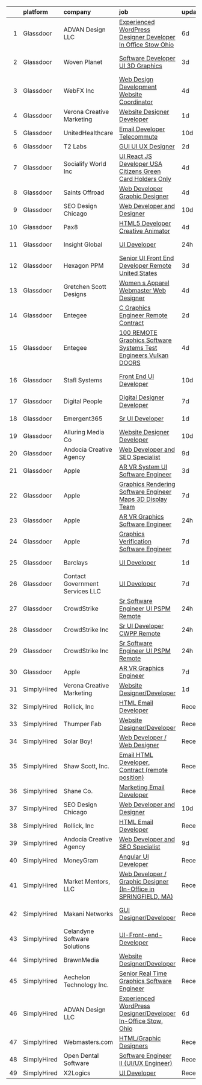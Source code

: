 

|    | platform    | company                          | job                                                                                                                                                                                                                                                                                                                                                                                                                                                                                                                                                                                                                                                                                                                                                                                                                                                                                                                                                                                                                                                                                                                                                                                                                                                                                                                                                                                                               | update_time   | location                |
|---:|:------------|:---------------------------------|:------------------------------------------------------------------------------------------------------------------------------------------------------------------------------------------------------------------------------------------------------------------------------------------------------------------------------------------------------------------------------------------------------------------------------------------------------------------------------------------------------------------------------------------------------------------------------------------------------------------------------------------------------------------------------------------------------------------------------------------------------------------------------------------------------------------------------------------------------------------------------------------------------------------------------------------------------------------------------------------------------------------------------------------------------------------------------------------------------------------------------------------------------------------------------------------------------------------------------------------------------------------------------------------------------------------------------------------------------------------------------------------------------------------|:--------------|:------------------------|
|  1 | Glassdoor   | ADVAN Design LLC                 | [Experienced WordPress Designer Developer In Office Stow  Ohio](https://www.glassdoor.com/partner/jobListing.htm?pos=101&ao=1110586&s=58&guid=0000018151878b63b6a40801c1a41625&src=GD_JOB_AD&t=SR&vt=w&ea=1&cs=1_37e0c96b&cb=1654930246846&jobListingId=1007917643696&cpc=9BF093DE37959594&jrtk=3-0-1g58of2sar0mo801-1g58of2soj47k800-5ff23c5acf5c8d17--6NYlbfkN0D55hMz5WA8YX_dLayiPM-06ubVX86EvwRRl9IlyL2IOxUk6jvVi89EQpwJ_IRxxURGsp9L37NUwP3BB_cr5DGNmbSMs30THpfvwIpJVeBv_FyqtVXeZwvKyxs3MdHXAHPWOEjf3eO_aNgc7nNZ0Tckfv22IIh7me0jK0kDgsfbccu7SAmZy5O5qsyds6vwCr42zNwtCjqiZKagAET4EppZlC3rZrWUp4aV6txV9rvbE32rOnl7IDRyR_BCqjvvh-0oW5VQ2grBuDwEJugC2TGKThubp-4QMX-ow6wAmv8LK5nysLpoNmdbc3td_gVMb2BUAyMJcoxMkSt-NukGtj2yF9fboXr0Ybz-G1ClnmIjcpPM56OAED0pUB4afmWbj2__kIFqhh77SIa4Xx6OStQSFWAPvpGYClrWW6yCPbYDBgBoNisytNkFfQY9MlmBra9OsrF8B2CNLJ7VjnFdN5W5tx-n8OeIKKZS5yVXkz3k3d2OIzhrLfqehYE15nHg-Blo9fu_NN7bAt5DV710MrYmoyCNJu8sEQpb0l0wZKeacSPANSirxho1)                                                                                                                                                                                                                                                                                                                                                                                                                                                          | 6d            | Stow, OH                |
|  2 | Glassdoor   | Woven Planet                     | [Software Developer  UI 3D Graphics ](https://www.glassdoor.com/partner/jobListing.htm?pos=104&ao=1110586&s=58&guid=0000018151878b63b6a40801c1a41625&src=GD_JOB_AD&t=SR&vt=w&ea=1&cs=1_45f92da2&cb=1654930246846&jobListingId=1007924957263&cpc=BC94DADD91C18169&jrtk=3-0-1g58of2sar0mo801-1g58of2soj47k800-28b9a5d88495881a--6NYlbfkN0DSgjPPcnEdvoK3uuxfISLALE6pB1FR7YSHOr_tSg5_QCn410VK5Ds4sai37YL-FnFQsRRoouHb3ov-82YCWqClZ54BIa3EZumk2cXgxyV1LbFm_9j9_PQ7pMJF3yRQRye0MKRZoAT4n4QesstjMqLrEOVJpPfsYZz509yyu94iP0AU9Py5fHyP4V6Q2SlblozT01lzzGPLBNHRapLoMVVM-4qTV_fmpx1SofyHcdhsC65MgF1j8F-Msh0jngRPyLH9dvzNr-kCt9USPWBxG7MkAofb1VijSCTu2VWRb1SNjNqnVPmMN0E2v3fF900LQQk9_Z6JYVy4mLXB9kkCYFFKfXh7SDwuXKYmkpaW84yq8FkCqe_V8srNIUVMtl8pCebjLB_MU3PQs4RTqpdkCc0Kqu2aiq02NN4PFpU-3FmaeoafRDSTZ7cNVYL0T47wMsaTZaTyi_MxHkMfgmi6UOxsOH8MJONufPWpIAYB4sZxkv3pyn9Xujaryt9SGMAFaasVWmyvK4NkJKDXOXWZ4F59GW27UKkdANovi8qRLRXsftXBekfsH0gR66vsOPX4XFXW_Taker-8lA%3D%3D)                                                                                                                                                                                                                                                                                                                                                                                                                                                        | 3d            | San Francisco, CA       |
|  3 | Glassdoor   | WebFX  Inc                       | [Web Design   Development Website Coordinator](https://www.glassdoor.com/partner/jobListing.htm?pos=103&ao=1110586&s=58&guid=0000018151878b63b6a40801c1a41625&src=GD_JOB_AD&t=SR&vt=w&cs=1_5eb315dd&cb=1654930246845&jobListingId=1007920957231&cpc=24BF2F2386F532EA&jrtk=3-0-1g58of2sar0mo801-1g58of2soj47k800-f463d66769996559--6NYlbfkN0AA3uNcJ0aeXBAdVd1dUlJvZjHaUXbbC2QUFGJChoFW7xEU327m6es5SMDBLQ2TxuGDjWXhihKMzw2y6I6OYJUyY_7T4qpwyu_xqj7AmKm5Ig7tJYUUxVeWi8D08CpuVLYffC9MlUCMZe6iHQrfpYu5yTN-TfC6PQWo9DbQknP0IuiXsy73zAY6wy4ojSM35m3YYzr3igjAdY3oOTMNthfzFR3jJVa4Y6OySn7R32XehQn4cdyF6m0CEjWfYYVe06voJkJlB8F7XrqNbjjjhqlxqKo_GptEl56onN60K8uNXk308j8MNF2wlEsCnIUQhvhl-6bjP6FNbzDW4F2OMEa4q80M1CRQ9PpOP8Irs6C2xrvxOyFWLAbrhJlJlY8ZN7mG3hz3WzGze6WKC5hnHOqLa3g-Bgq3dyDgV74csnLpnefvfhlM1kG4uSHHO0GSD93zzz4zXf-R49a966a1MGpTsP9pNRoymtFQI8iUp1cRwQRcqpZMmeXBbVvrrdpssODH1Mskf27Gr4y9whZcM_RG0dmVUHpiSGY4zin9OTesMIGs8YwxIZ7hUK-rzmX2ZB0ZDye_su6cMCHdGTzG6tTt_zSDO0NK-9tooGWTs3G22Q%3D%3D)                                                                                                                                                                                                                                                                                                                                                                                                                    | 4d            | Harrisburg, PA          |
|  4 | Glassdoor   | Verona Creative Marketing        | [Website Designer Developer](https://www.glassdoor.com/partner/jobListing.htm?pos=121&ao=1136043&s=58&guid=0000018151878b63b6a40801c1a41625&src=GD_JOB_AD&t=SR&vt=w&ea=1&cs=1_27625358&cb=1654930246849&jobListingId=1007929630622&jrtk=3-0-1g58of2sar0mo801-1g58of2soj47k800-7627670389c97643-)                                                                                                                                                                                                                                                                                                                                                                                                                                                                                                                                                                                                                                                                                                                                                                                                                                                                                                                                                                                                                                                                                                                  | 1d            | Remote                  |
|  5 | Glassdoor   | UnitedHealthcare                 | [Email Developer   Telecommute](https://www.glassdoor.com/partner/jobListing.htm?pos=127&ao=1136043&s=58&guid=0000018151878b63b6a40801c1a41625&src=GD_JOB_AD&t=SR&vt=w&cs=1_cfd3c131&cb=1654930246849&jobListingId=1007907928304&jrtk=3-0-1g58of2sar0mo801-1g58of2soj47k800-39890ce2ee7fb4eb-)                                                                                                                                                                                                                                                                                                                                                                                                                                                                                                                                                                                                                                                                                                                                                                                                                                                                                                                                                                                                                                                                                                                    | 10d           | Minneapolis, MN         |
|  6 | Glassdoor   | T2 Labs                          | [GUI UI UX Designer](https://www.glassdoor.com/partner/jobListing.htm?pos=108&ao=1110586&s=58&guid=0000018151878b63b6a40801c1a41625&src=GD_JOB_AD&t=SR&vt=w&ea=1&cs=1_ee919b19&cb=1654930246847&jobListingId=1007927015310&cpc=44CD5376B8534B8F&jrtk=3-0-1g58of2sar0mo801-1g58of2soj47k800-88fdad46afa941a8--6NYlbfkN0D2W1O6DpjgqM5t-Ytd4rWfN7zm7KgZNT6v4xi380-TNoafG_tUEkKvJdXorb6VoYSE6sjVX1kUCkmsNuH6WCf5kO5Gs5uD9UVjt-nV7YkXjbodDSuQRyGQsosBRGhih3WcdfQltN15nJROO-E6KuzdoSIxQvmOdLaL6hSdVz9Aa1WRUbnTPubpH0DqG3RXpyw10Ir1ZuKYMCyiJ8uPZ35dlhveo6BX-eAGgZGsMRPonXeGzpexkXDMbjNMHqK4snjkUZ4Jb_k1ku_ZI_oYI0rzCL4xgED6ZGomE0JzHgT0D2CVcCGYJiToGA5FBcessTFZCrbbc0kY0B7XVXJI1pnfHpmTpyWggdMbt8doichm24p9dk0iSBXd-xVG2pYwIU6OfQuRcEkC7tg4ag7ZU0WdtX7HTGYoJGIBWQFQGoDSeIQBATX4lyyMokwykQIvXBFGGZhEQhcPgLWmwCt7Qkl8)                                                                                                                                                                                                                                                                                                                                                                                                                                                                                                                                                                                                     | 2d            | Remote                  |
|  7 | Glassdoor   | Socialify World  Inc             | [UI   React JS Developer   USA Citizens   Green Card   Holders Only](https://www.glassdoor.com/partner/jobListing.htm?pos=125&ao=1136043&s=58&guid=0000018151878b63b6a40801c1a41625&src=GD_JOB_AD&t=SR&vt=w&ea=1&cs=1_ee4e6f3c&cb=1654930246849&jobListingId=1007920935768&jrtk=3-0-1g58of2sar0mo801-1g58of2soj47k800-f327c18dec93dfd9-)                                                                                                                                                                                                                                                                                                                                                                                                                                                                                                                                                                                                                                                                                                                                                                                                                                                                                                                                                                                                                                                                          | 4d            | San Francisco, CA       |
|  8 | Glassdoor   | Saints Offroad                   | [Web Developer Graphic Designer](https://www.glassdoor.com/partner/jobListing.htm?pos=102&ao=1110586&s=58&guid=0000018151878b63b6a40801c1a41625&src=GD_JOB_AD&t=SR&vt=w&ea=1&cs=1_3af5793a&cb=1654930246846&jobListingId=1007921596240&cpc=EE119509A2DB00C7&jrtk=3-0-1g58of2sar0mo801-1g58of2soj47k800-a9362e90bfd08618--6NYlbfkN0D4nuovUOU2dPryPr7-xanE7ZFWASvaSyNm3BqXIbrO0rpDsXgNTBKZrqn3k_yg8wD1nIKStaLf25xej0NSnVYxUFBNuDOJm41IUixLvY4z1wMRGBz5tMhfduU8J63ITegGk4S_TCv2MEhLLnPQZ_uNv1So24vR5aH5fpKXRleMXLPjw-G3Jt6j8uO_ba0BlynLKjtCC1i-yLgBY_BSGK-05RCZDaa1YVuL5YveqkdFGDiFuR7U0YPYMAo0mAOw7xALHqYJXieFSEv67vZiMZtvH_30TvJmjp9EWnHgOvjGEfJHwijBKlMbgW9_xJg9J22fikfAsFnbjheNYU_qfjqyvqZ5BRCom5265qO63jZNyPJPGdJ1MdxBR4Ice-DT3aZygg0sfuh2FFP5SNxpHgP-0PJBjpAsZJpIUThEEAZ9B0pHRXediEznxdK9441Ylwl_7iOVUCTHaLCHtveWfWcYcsuWlGGfb1eYhdrKst2ItjdQIUF5hHcxf3Z5wUM3tBGiHxXr9z6xA7A_bnUEN1sm)                                                                                                                                                                                                                                                                                                                                                                                                                                                                                                                         | 4d            | Glendora, CA            |
|  9 | Glassdoor   | SEO Design Chicago               | [Web Developer and Designer](https://www.glassdoor.com/partner/jobListing.htm?pos=119&ao=1136043&s=58&guid=0000018151878b63b6a40801c1a41625&src=GD_JOB_AD&t=SR&vt=w&ea=1&cs=1_c70fd19c&cb=1654930246848&jobListingId=1007905745551&jrtk=3-0-1g58of2sar0mo801-1g58of2soj47k800-edb5c12235ecbca6-)                                                                                                                                                                                                                                                                                                                                                                                                                                                                                                                                                                                                                                                                                                                                                                                                                                                                                                                                                                                                                                                                                                                  | 10d           | Remote                  |
| 10 | Glassdoor   | Pax8                             | [HTML5 Developer   Creative Animator](https://www.glassdoor.com/partner/jobListing.htm?pos=129&ao=1136043&s=58&guid=0000018151878b63b6a40801c1a41625&src=GD_JOB_AD&t=SR&vt=w&ea=1&cs=1_1442ff84&cb=1654930246849&jobListingId=1007921790278&jrtk=3-0-1g58of2sar0mo801-1g58of2soj47k800-94e32ab3bd5f2716-)                                                                                                                                                                                                                                                                                                                                                                                                                                                                                                                                                                                                                                                                                                                                                                                                                                                                                                                                                                                                                                                                                                         | 4d            | Denver, CO              |
| 11 | Glassdoor   | Insight Global                   | [UI Developer](https://www.glassdoor.com/partner/jobListing.htm?pos=107&ao=1110586&s=58&guid=0000018151878b63b6a40801c1a41625&src=GD_JOB_AD&t=SR&vt=w&cs=1_45562dbb&cb=1654930246846&jobListingId=1007931863016&cpc=C63BD00756FD6F58&jrtk=3-0-1g58of2sar0mo801-1g58of2soj47k800-e56e2daf44850083--6NYlbfkN0BKkHZu3wF05EeDimN_p6sYpKCMArvwa95YdH7UpkaBCqc7l59ErwqckvFkfLr2hCFuJH8rk6y-tX5jN8PugPzG6C0K5gXCqWcj_aF41Ug8LIxXPjWhi5ItgAxcpRcqnxqfEgGJV0hRDvfzUSQOqkQSRAOL18wr5iTG9Fu40IhJCYR3SdwST1AnB0xqzW2gmbvrEsEYuQkuJXmJh_Q7-MMUpnI4tLgt_gOXZE6ea94uTh8t3ffvrPyexQ2wtGpNf5w0XeKQb904uBWjEmS644ntBI9YsHaXDwuKEcvnYBHPXiHLX0PkWeWdgAmN1AoBIyP3AXKGybvXGN380LKPpBdqcl2SIrqQ932uYa4iPf1aP9E7iu03TtRnfFuw8kV2O-uWtLCMdPsdZf6AVZRIVm5OagZmbvV6Bq-MUGSy8iBpq7geiOAIDJt7tj0TYLvEnkQNC82tsZm-y-ePG_pT5MmGh1w2gWns-eA1EGmCjtAyv2r8Guh2X-YU)                                                                                                                                                                                                                                                                                                                                                                                                                                                                                                                                                                                | 24h           | Cincinnati, OH          |
| 12 | Glassdoor   | Hexagon PPM                      | [Senior UI Front End Developer  Remote  United States ](https://www.glassdoor.com/partner/jobListing.htm?pos=126&ao=1136043&s=58&guid=0000018151878b63b6a40801c1a41625&src=GD_JOB_AD&t=SR&vt=w&cs=1_4415ccf7&cb=1654930246849&jobListingId=1007924814619&jrtk=3-0-1g58of2sar0mo801-1g58of2soj47k800-833d6bb0038e7476-)                                                                                                                                                                                                                                                                                                                                                                                                                                                                                                                                                                                                                                                                                                                                                                                                                                                                                                                                                                                                                                                                                            | 3d            | Houston, TX             |
| 13 | Glassdoor   | Gretchen Scott Designs           | [Women s Apparel Webmaster Web Designer](https://www.glassdoor.com/partner/jobListing.htm?pos=105&ao=1110586&s=58&guid=0000018151878b63b6a40801c1a41625&src=GD_JOB_AD&t=SR&vt=w&ea=1&cs=1_75db4d3d&cb=1654930246846&jobListingId=1007920741606&cpc=1D891ED3EFC3904E&jrtk=3-0-1g58of2sar0mo801-1g58of2soj47k800-17bb10e8f7b67c3f--6NYlbfkN0CaRNlJm9mMIreROWcA-YTgvxbgXUjbvXmw4cOtNj5GKuWGdK0NgPiTYnzHfQDvgUIoX8QDPD8ni_1EIwYq1SgQcDnHMlkdCstaCYW4qEex6qWFBDC44KzzJcu8TkNPU6Oamk0CE2Btx3hyF6GC_2pKSLq8WI2xsjfwvaWb6ok5tzvfDR6wL3C0wVpgkiC9A8_7fWSARZGdUIlUQ8eO7u-Dtpt_laKfgFu4E92kCs65teSgE6DNBSKdGKXe03jqv8nPTJesYcUbcPOvrhESAXkGumVBb9B3RXA9LzNsvPq3mEhAgdSEIR-4lXa876YzpXqFpinHhGsZenxjNwd6NbZJPXsCvELruQJHC1CHiPV1oNFVSspzoHcXnlxgrGj2A8W2A59wagIbCWLK3TDjD6-kgmQwEFJtH9Mw7jcxERClyK-7Y8CxH92ESySEmS15SNq-7f0HCDm8Foh8U1zIFkKo9wRyZBzrHtEsfH1GlThwl6l_CtqzapT9uDLl2Y4ERN2qYM0Rlj6kHoyxpC9uPyyk)                                                                                                                                                                                                                                                                                                                                                                                                                                                                                                                 | 4d            | United States           |
| 14 | Glassdoor   | Entegee                          | [C   Graphics Engineer  Remote  Contract](https://www.glassdoor.com/partner/jobListing.htm?pos=118&ao=1110586&s=58&guid=0000018151878b63b6a40801c1a41625&src=GD_JOB_AD&t=SR&vt=w&ea=1&cs=1_887395c5&cb=1654930246849&jobListingId=1007926055384&cpc=9908D8D4413DBB8A&jrtk=3-0-1g58of2sar0mo801-1g58of2soj47k800-dc029398f2800770--6NYlbfkN0D6OzZjpD_hbicRkMZwNNvvxSeL23iIfvaC4EytleQ8zDIpz0YQ5KbISa7_Zvw6kCxAlPfEXU4bFcrWlMo5doVklIYSCDKrOhbrchyZKajdNACqyIUAdr2qaGLTGKaKgOZVmjMrNJ3AXdzSXS2uUMseTXu75UBlKbLdvTiLUfEy-TVqU07cGE9GbQfn9ur1uBBc4RTorzLJ-xW41KPOr533FKrPX8fDzDyrqflFUFHSkQqWVhKiuBj_GnsF8R1r1YeQlUqXYqtEtOU8HlWY3jG7v9PLDWZFceGulmYJz-tAp6rUUy0DapNwrYmqvThr7alBoW0yILw4fDsp37P4HI-fpvtu8Cv1yrjvror3Jwjw9sX66BdYrZ_QLWndj0ygVXnobK01tVvPiMUKrJS23YV5Nts0TllM1W9SSp4HyCkxXSBuGqsPoXsUdm8DFkmayW36V4WwBP3j1U0yRt9TOzRYhJmw2Mg2-y_IyIVogYJI6yCjBxGZ8XbPEk0IpM6oytIl5FGk_y3QHroovytYvF4a)                                                                                                                                                                                                                                                                                                                                                                                                                                                                                                                | 2d            | Remote                  |
| 15 | Glassdoor   | Entegee                          | [100  REMOTE Graphics Software   Systems Test Engineers  Vulkan   DOORS ](https://www.glassdoor.com/partner/jobListing.htm?pos=117&ao=1110586&s=58&guid=0000018151878b63b6a40801c1a41625&src=GD_JOB_AD&t=SR&vt=w&ea=1&cs=1_11a788e5&cb=1654930246848&jobListingId=1007921895642&cpc=F41FEAB56D215062&jrtk=3-0-1g58of2sar0mo801-1g58of2soj47k800-5e71c14274c77576--6NYlbfkN0D6OzZjpD_hbicRkMZwNNvvxSeL23iIfvaC4EytleQ8zDIpz0YQ5KbISa7_Zvw6kCzKnH0ZkkO6s6RROhpf0qKW9ket6YUt0CAAg7aAqPy9y9erFQo0NKQu6DrTWjMlADKPwE4HT4baVhvQcf3cbSlN3RpQnXxaTDs5GMgpEgVML_7PGSphNLlRxJeHXVgIp5OyLyJ9nnFWozozCSS89olEBxiGHfHUiP3s5H8taHFXd2xg-GvtiW1ZBVJZhbYZDIMyfIF4ZqWxuW1JdBHuiiX-fOo0RwoiQZ8qC7aqOl7NZdj4wGKem1EYBmUfkMR-not5ww8-yBAWneR5U6-qdUOt51rnpBKOBtdBhnmsD-TE6fV3-HvCO91AOyv0EQWPxJ6vyvPUpkSp5o8lIkA205c766tnmpu73RS8gWfZrAlVSnxnj0zLie-Jt-wh6AtzEIk-fhIXl2Jq5RZ04txt26OVcY0_EIr9oVDW0vCainKJZwfDEbkepobg1sXtc4iIRoK7E2vdSC5AyWwIV7yTmGS0Bkgzgmh10KFVW2sRShw_4DD3uQ7HiRGJafswJpzqM_A%3D)                                                                                                                                                                                                                                                                                                                                                                                                                                  | 4d            | Remote                  |
| 16 | Glassdoor   | Stafl Systems                    | [Front End UI Developer](https://www.glassdoor.com/partner/jobListing.htm?pos=130&ao=1136043&s=58&guid=0000018151878b63b6a40801c1a41625&src=GD_JOB_AD&t=SR&vt=w&cs=1_c6e28ad8&cb=1654930246849&jobListingId=1007907084308&jrtk=3-0-1g58of2sar0mo801-1g58of2soj47k800-529cf6be825e91b7-)                                                                                                                                                                                                                                                                                                                                                                                                                                                                                                                                                                                                                                                                                                                                                                                                                                                                                                                                                                                                                                                                                                                           | 10d           | South San Francisco, CA |
| 17 | Glassdoor   | Digital People                   | [Digital Designer Developer](https://www.glassdoor.com/partner/jobListing.htm?pos=109&ao=1110586&s=58&guid=0000018151878b63b6a40801c1a41625&src=GD_JOB_AD&t=SR&vt=w&cs=1_c475d43f&cb=1654930246847&jobListingId=1007916676937&cpc=292036AD7E8A5303&jrtk=3-0-1g58of2sar0mo801-1g58of2soj47k800-24fa1f679e6e06a4--6NYlbfkN0CQRQ3eiV4YWjrRS1ho7HVQ9JO8v6Fb3eU0yDOJbdOiEoxcbMbAZ5AqepW77PW23hRvreRi-24tjkk9i_S85zLRsoAIcSz1rIlyWyUp8oGhvsVgSShyh32oAnoyGZI89w_dP5fGgal5Xqzo-1Has1zaDI6KOU42iwTE_c6nH6ZKW5bDPkDWdYmooALZag5th9ZJAARm8UlamnQYrgCojzfipYkhUsvYF6UhTxnZhXqrgdyGkYZWFjyigrt9G9NcdaqTZb6sMP_ElXcLBxoTcxQ_xK9vzqjcIa3NyWaIp0NquxIapE259895A5VEKvcsBf5x-mOWtM4N2TZiJKfcMbNSiUFgpvrTvTjib2dexPv-WLnTc0K3BCNiuAfAQNzM8w0SZroG3htiLp-1mlLTyVLuUezcRXzMcijTyiMOFutGtrhAi2eq0fLwxLLI4pN6UwTW78yWAShliToNl7uEgPqWOBDQkMLaNXKlGhcGr9vQ3B7ODBZDF5y0jq7QKM0_f3M%3D)                                                                                                                                                                                                                                                                                                                                                                                                                                                                                                                                                    | 7d            | Niles, IL               |
| 18 | Glassdoor   | Emergent365                      | [Sr  UI Developer](https://www.glassdoor.com/partner/jobListing.htm?pos=106&ao=1110586&s=58&guid=0000018151878b63b6a40801c1a41625&src=GD_JOB_AD&t=SR&vt=w&ea=1&cs=1_67114cd0&cb=1654930246846&jobListingId=1007929558470&cpc=C63BD00756FD6F58&jrtk=3-0-1g58of2sar0mo801-1g58of2soj47k800-4d55a0ae9bce2682--6NYlbfkN0BTCpq13wLWCtelCOH84POQZlRFjfUKCtmt-L_UW9DrxawgvcKRtTORVeZand7_NWu5TEuNFFd6AYGNbAUkLdHpySY5ekYU8nvK2X0322zzv7UMG-pcKnqOMVKrOeWMkBShmT5NYC92Untpz60ecmtEHznnjL6lkGKCpkV7ubEofzTbLtTdSLiMWNMknW8uSqU8Sxsba70KW-ALaK57kN0NeZT_FtGWWPOqR7g_jg054oaAWmH6ditswlytDsjR2iPa5Xp8DlrNnlfhZuU__UPu9mRMEH9vCT6r-G7MChOhxQz3_glK6owWvpom3TM9yM-puht0XctzGbRB095s1Zo8DV3SSQlXN1I5ADxqXaNM33ytv5KcXrGSS3ZH-pRpFSzFkHkX45-lKPFm8-fHtVRiEbfzHTCMv_DtPu2RoRpbURqa-aNJIaFAUXn1yL43JgAPQp1yv7mmA37LTVu2LGMC6EEUi-xU0kzqMQ1oVnFYHpqPZn_25IkOXjWhKJwoFU4%3D)                                                                                                                                                                                                                                                                                                                                                                                                                                                                                                                                                         | 1d            | Morristown, NJ          |
| 19 | Glassdoor   | Alluring Media Co                | [Website Designer Developer](https://www.glassdoor.com/partner/jobListing.htm?pos=122&ao=1136043&s=58&guid=0000018151878b63b6a40801c1a41625&src=GD_JOB_AD&t=SR&vt=w&ea=1&cs=1_663020a5&cb=1654930246849&jobListingId=1007906581302&jrtk=3-0-1g58of2sar0mo801-1g58of2soj47k800-295cdde55712cc59-)                                                                                                                                                                                                                                                                                                                                                                                                                                                                                                                                                                                                                                                                                                                                                                                                                                                                                                                                                                                                                                                                                                                  | 10d           | Remote                  |
| 20 | Glassdoor   | Andocia Creative Agency          | [Web Developer and SEO Specialist](https://www.glassdoor.com/partner/jobListing.htm?pos=123&ao=1136043&s=58&guid=0000018151878b63b6a40801c1a41625&src=GD_JOB_AD&t=SR&vt=w&ea=1&cs=1_24e4c275&cb=1654930246849&jobListingId=1007910325652&jrtk=3-0-1g58of2sar0mo801-1g58of2soj47k800-3e71974dd9827fa4-)                                                                                                                                                                                                                                                                                                                                                                                                                                                                                                                                                                                                                                                                                                                                                                                                                                                                                                                                                                                                                                                                                                            | 9d            | Remote                  |
| 21 | Glassdoor   | Apple                            | [AR VR System UI Software Engineer](https://www.glassdoor.com/partner/jobListing.htm?pos=114&ao=1110586&s=58&guid=0000018151878b63b6a40801c1a41625&src=GD_JOB_AD&t=SR&vt=w&cs=1_202dae07&cb=1654930246848&jobListingId=1007922711916&cpc=AC285F3A3ECA6BB0&jrtk=3-0-1g58of2sar0mo801-1g58of2soj47k800-7c09a21826cfe9ce--6NYlbfkN0BvKrLyj5gPmtZO9T8euul8TCxuuKNOtzRJOomxnwSEodTz2Bc-sPZlbtkML8D-m4rZ8cGwYLtARbhkHZKq2iQ45mZIV2Vz_nJsgRIbAUxqTz2q317rv-zh1TUc8irvs1mafmm6IQkt9Q_0yhucqwjzcG5d5kI9RkZYLGayo03KS-FGJg-i3JSl4LBApZKpzgif0hvcibSIuWq5JuPHTQ026Sv-mnMZp6-N7LF4ZlPEowpvfusAQh-ODrY6EZ008xNa14qpKpmSc4Pj2ZNWNfQMuXy7Oaztrs2uDYM8iP7wQjSr-cP7kp0Jkj4P-66cFrBr3A0BsxKy5jRyx8nAedxRr0dNAfHs6dODn08jhw0puNDTjNwtziKw4ZLrqu1QqjgDk-3JD-vllOLm-R8ed5z7T0Kt6WUbdGXP1T8DJckDZl89AYMtpWdNV_qLVIPiEIoFeNYcQNsVshOGJ4pM_8QGjPdFCdyMiq0WoBH4EMQjq3C4yu2r3wKtm6wS06AHK4wqXZsDuQAolDIKHlRwyK2k4nwG8EHUs0jX-B4bn1GHXaZREmC9j2mA2QQ1unP2RmaX8N8XLnD9E1AbA1aC3YyO6riiglNQ9gPjbepBGHmf88_KZeHxXMtA5QjCVwp-W-WM_u9X-A5Y9qvjORx9pVogEpqgdeJ7Ca1LPOHEhY786pldcrPG7BazycFuitgHtF_UhoXJ0aH_L9UvE9oMW9oXTgGl3ob8Gvv38dlF_cPQtJDStzzrnkkkhis-CzTaHCrE4TW21l-OwddVLp9Qo3o1EhgBElkwjShGTQhbAlV9nWWCO9Tup7lzvE2Tgr1PecuccRhCNBJPTCTFSvgUXnXwhhtnr_-MFYniOvNadV4hkzUXVcXBXoj7qsASCGi9Y8A6N6-OJ5WlqFXUEv_qm4ChwHQDFG7HxaV_aG3ggigkpCZ1fD7BZUME61biM3fhO6l4AGosKVgTyi_gfHC4evlg)                                                           | 3d            | Boulder, CO             |
| 22 | Glassdoor   | Apple                            | [Graphics Rendering Software Engineer   Maps 3D Display Team](https://www.glassdoor.com/partner/jobListing.htm?pos=112&ao=1110586&s=58&guid=0000018151878b63b6a40801c1a41625&src=GD_JOB_AD&t=SR&vt=w&cs=1_0f3dfcde&cb=1654930246847&jobListingId=1007917013520&cpc=F41FEAB56D215062&jrtk=3-0-1g58of2sar0mo801-1g58of2soj47k800-115730a672136782--6NYlbfkN0BvKrLyj5gPmtZO9T8euul8TCxuuKNOtzRJOomxnwSEodTz2Bc-sPZl29JElYHfcoRu0fPF_ZzN6LV7MEA242MqM2m5Mg9WWpXRGuQI3ozFHZhQ3O1--k2_cTrL_vgxAdhN0oVzPkcAPlQKGdbjiVF5sXBcCkXUmiuL4ONRk1OArYfYxa7pB4gaWXH3StaRa0KK4hlu4Eiu9-Gvmio-zULOnYU0OHEqS1_VHYSrmNEu02tnTis3BQaBaDsyIHSMscSN5KV_iX0xmkrrG2nKskAZ2EqFf63It5a8zoWh4suV_3XFHbs14ak_LeR4dWEwhxqJTrppuY1RLhsj-cOYuIDIK8e5Uek96rxfK4amyG-v-0SiH06r9q9yW1Jr_HK83q0RiKCvyic16Bjs2nlfSn4oE-XRjjYk9Ib6vgU1qzPQU3uL9cVT7xkg1xz0hafXfIJz1eNJdjkt0ncdOPEAhuh8-BP0ZLk9f_gobPmmO-HjQa49B1RRYQkWaZMFyIK9xa4KLUg8UAk2_MLLLW92_DfrQ1s-L0k_CzdF9ec8NQvxbe3VSdVCsrzZJCqgEq5lRcW1eA82_k5AkLF06bAlQgNTye6zsALR2zTRiySL4hFfEWZEJ2fpFoFu3zHklgRP2NAiVpxd7oKzyAdbPqNucbma8ffX4sKnxNBKbR9nGdQ1shHeHD6IrnLWT6VEE5uWNVVHyjDLCUuXcOyzuVUwS2gXd0p0WzfmcDsAapUat4Cvbl1U4CsQ1hR0cQfkOC4CHwGRBcj9NQma6PGUbQL9gX--pQEzzj6-RDGMTD_elnO3myzcKjNHDEQRwmoTY-10Dtl9wpTvbVH0EhHbOIzHHpqOIhjfNNK_ZEayYElNfCKT76_12w0hl0ewiqQeOB1Ye_IU8m7aLghDohk2bW8UpSeSp4Fg9ZBygwmioT6-GYEqrjbtceQzy4bCQ36XcHkgdh20lpRrxSDU7kYcOhBzxZWmz9jt8IMDWeDcJ2kW5sd4COoceQSrXG2g) | 7d            | Culver City, CA         |
| 23 | Glassdoor   | Apple                            | [AR VR Graphics Software Engineer](https://www.glassdoor.com/partner/jobListing.htm?pos=110&ao=1110586&s=58&guid=0000018151878b63b6a40801c1a41625&src=GD_JOB_AD&t=SR&vt=w&cs=1_66864336&cb=1654930246847&jobListingId=1007931320237&cpc=654405A9B1E0A9F5&jrtk=3-0-1g58of2sar0mo801-1g58of2soj47k800-efd51bf1af2d27a6--6NYlbfkN0BvKrLyj5gPmtZO9T8euul8TCxuuKNOtzRJOomxnwSEodTz2Bc-sPZl29JElYHfcoT8KENIY29L8KyhzJy2VB5H85VwY9oVq4OehO-5KqroNqyko7f95wr33YhNvUdoIlTGGlfvfJFPeIpGw4RlZclrrLa0H9uKojPyE3xXBkEl-aDuzObtdCnk5tY9Z9uIDpbNVNZLsi1BIjbyvmtpqU0ylUzUpfVlUA0GS89Iq_VcCmvUV7V1LyESJ489M356Vl2cHAyQLH1-uGzJjyGBlZ98PlcKBPQhO0SDsz0z_Ho43tfTeLBpVttacUISiPRHzhSe7r_iy-KeoDeNXdlaXd06xBWv9EF-Z_bf6VGOfnLsGidpKEcBPTUkH3eM_fqfgRDFcKVlBVX0v2YXha13rCMPWw_i3wwV-dxrY48tSl-zAFTplGWdYJEwdXkRdudqqYy6q9yIlkDPqwbABf64e7ZUey_v0SflENSbVajbNOCusWcdjyv-r3vFqio7-vgs8JkSgf2ZM-xiF1Om1uj9B--ZTw3t5qI0wOPVk_WxxUHh4zQfZZgoEa5-418zk3Tu-kVsPypOSAEoSpSVDvsF00mJYEZqsBD96F48FZ-N_qLZDWSEm30v8jHakSezz-nBmrQmGBhofu9soVuXZ032iuP6QLyJMZphZrZ2j4Cbo3nFzFoBBMMDfEl_rmlI5J8kQSgu3gyycPVe3cvxRlmA6PWoTkWcbdQTeTnmEE0whEEgnvJe8Wt5lf_6FaEfMDo_VmnRaYPBr-aAxoxyEc217qy5hH-HbiEpyssMlfjLWtCyttdCKhThBwmyeVhHG-xyQ2zsOMbFGGTAHNKILXM46f7jzr6m1Yejt0SOC0YjjgxVxQZ0fvVvJFt3JuI6mlA5H4PEBJWi_FF_OpqxBdF1eibkdLBHvzUlZtq4l27W2vafxRx_Nax0sJVnTpSrD3oFtEkSNZT7TMsTAKAI7mGC49Bn)                                                            | 24h           | Culver City, CA         |
| 24 | Glassdoor   | Apple                            | [Graphics Verification Software Engineer](https://www.glassdoor.com/partner/jobListing.htm?pos=113&ao=1110586&s=58&guid=0000018151878b63b6a40801c1a41625&src=GD_JOB_AD&t=SR&vt=w&cs=1_82afbbac&cb=1654930246847&jobListingId=1007917019770&cpc=47CFDC01B3F81FAC&jrtk=3-0-1g58of2sar0mo801-1g58of2soj47k800-2b52be22c4e28773--6NYlbfkN0BvKrLyj5gPmtZO9T8euul8TCxuuKNOtzRJOomxnwSEodTz2Bc-sPZlSXfvz6ygy0vbEIp8DyilE4DGGWVxKKmHaztw9s3sofxuggI9OU7uEicY5G3qDRvfrbVk5JbwNe0laLi54swzJQ9LEnvH4fLG5PN3dH4Wj7X1yyH0SlE-oWmS5pDDRPsbZvxiK8whvdCdSEwUE7xmatxKN6OdY_jRJNCPJV11ivPkZesirgUqHfrb1mk7qGffunU-UflNKg_jWAyXpaV9Bton1kAyOQaHt8CMCg4RvsNLbJ7GZo5WJDq85naeF9T3SyjmL42-Q7EVpbovIIE3Flxqp-j0SmaVjRB56Y333eh_pzMTACWEMXN7EBEVh5a39Ty11Qdjrq8C3vRN7csjdbEzDprI_LFPR_8drGM2BJTVga-dLrbh2WiXZdpO3aDOGWMJ1SPnUN-xfTBzaxydjkMOkFsWpPPlfv_90qH2_13ylaaLhuXHr1k0EYb79eETMLH9UM--9Fnhi2oDynJgEvBPtIOFH8V7LgVetIBpN1lmMfWZ-6FNPq16oTaR68WBnlqFX3V7i0eWzutCf9-imA3rwWCyXxNbwFIbrGfa_4K6xdarQifkXQCCjh8NCWijgjZWfsfYSEt5p6R0HD2ylhlDY2SHbklxCJJiMwkShWvQeup24ib2aY1xKFWueOqZPfghQKQSJkQ3eeLbXRqCEE4ovm6Xe_BltK8DuwE8vwbLNbMA7fAcG3vndAOLZQ3SLq1opwwk6NyTEPhN1kRe6iM71Xo_0bqHls7bplbwRBDxnz7H4RBgLVCBA7sD_WokouaIj7LueWBSBwQ8NS2VNwG6TKEuEx3Qfb-sxLshVOq1NpnyabO0Tcb_uq87glzxxcBzBdmHVbHNQVzCywdtuxd-nNmtEUO7QrISXL7RuPBrvR8qv9kYRc2g4XOSH6prfO6tCNT3FXQM0gvd145JxqmAcVIbuGRD5hNj6WKOX-U%3D)                                       | 7d            | Austin, TX              |
| 25 | Glassdoor   | Barclays                         | [UI Developer](https://www.glassdoor.com/partner/jobListing.htm?pos=124&ao=1136043&s=58&guid=0000018151878b63b6a40801c1a41625&src=GD_JOB_AD&t=SR&vt=w&cs=1_48e08e27&cb=1654930246849&jobListingId=1007928373311&jrtk=3-0-1g58of2sar0mo801-1g58of2soj47k800-3426e20ed2286e0f-)                                                                                                                                                                                                                                                                                                                                                                                                                                                                                                                                                                                                                                                                                                                                                                                                                                                                                                                                                                                                                                                                                                                                     | 1d            | Whippany, NJ            |
| 26 | Glassdoor   | Contact Government Services  LLC | [UI Developer](https://www.glassdoor.com/partner/jobListing.htm?pos=128&ao=1136043&s=58&guid=0000018151878b63b6a40801c1a41625&src=GD_JOB_AD&t=SR&vt=w&ea=1&cs=1_330e1315&cb=1654930246849&jobListingId=1007916276135&jrtk=3-0-1g58of2sar0mo801-1g58of2soj47k800-e48ea99ec61b10ed-)                                                                                                                                                                                                                                                                                                                                                                                                                                                                                                                                                                                                                                                                                                                                                                                                                                                                                                                                                                                                                                                                                                                                | 7d            | Washington, DC          |
| 27 | Glassdoor   | CrowdStrike                      | [Sr  Software Engineer UI   PSPM  Remote ](https://www.glassdoor.com/partner/jobListing.htm?pos=120&ao=1136043&s=58&guid=0000018151878b63b6a40801c1a41625&src=GD_JOB_AD&t=SR&vt=w&cs=1_505d9aee&cb=1654930246849&jobListingId=1007931259817&jrtk=3-0-1g58of2sar0mo801-1g58of2soj47k800-9556604809c6e134-)                                                                                                                                                                                                                                                                                                                                                                                                                                                                                                                                                                                                                                                                                                                                                                                                                                                                                                                                                                                                                                                                                                         | 24h           | Remote                  |
| 28 | Glassdoor   | CrowdStrike  Inc                 | [Sr  UI Developer   CWPP  Remote ](https://www.glassdoor.com/partner/jobListing.htm?pos=111&ao=1110586&s=58&guid=0000018151878b63b6a40801c1a41625&src=GD_JOB_AD&t=SR&vt=w&cs=1_bc68b058&cb=1654930246847&jobListingId=1007932059885&cpc=AC285F3A3ECA6BB0&jrtk=3-0-1g58of2sar0mo801-1g58of2soj47k800-a97e0e2b3f35d032--6NYlbfkN0Cu2CVlb3GO4Nf7aS8SXsFwjpUbSKkwsJRaJhRnAEdqU_yv6e0u-cLacwZ2HNe9plb6vJlPECt-o6wD6HMMA84Sjr253hmi2AygieO0MzQke_dGIp76VvRX03yjLFFveqY1il_j1M5B7zZLD15dyUhqAaUEHH5TESFV8Gc5wP2V4xSND5yBk1su0zehpg4zWLrQmKziFIHxbewZifJB50dqWUgGS1zsj9t23BRKmHt7twlyCdG_Cts7MFPMwOP5jmhCCp8rSevB5Qs68ERlIM9IdoFcdJUab6QcZFp2hKkdxBbhBk26pqgsZDh96f13vEZSwmsI8o8wNDcPlbb-60G5Qt75jWSEUDJH7N7bGZTpzUTLjwpajo3uPDnxmF3B0ZpcDcd9qBYgVSAr-joP5nly80jqkJPK2gmhVDD79kzEQiQ_VIw_yCjrUiqUWhjfj7ljTgDCbFazVcNuU0EmXAnz2v_SQSbkuFFTdTIxRMRUPPPzFkVQExxf8vs-2jPrKqNTFJHQEF6oMppbu4vRMeED_GNJBqo-Bn9fRZL2Kv7Pv13XuxUaG0_iYgD55QbC_T-aozFCypBtjMsal_4V_vnj-p_HeyxF-GrOXwN0HGMel1crm7kZ6gqsLOFs6aJQ4YbIxhZfW5efHb6h145OlCZw089CcQQD4O9gdM1MIECJXd7epr7K2bcx-gFk7Oe_C1ZqB8xEQ7aAMcL7qzgWXKVhjFnTGQD3CVwURnK4g3YshaE7JGsTVuLHalXIv7Wp7_cnHrmcPraHZ2wkJYwrNgLq)                                                                                                                                                                                                                                                            | 24h           | New York, NY            |
| 29 | Glassdoor   | CrowdStrike  Inc                 | [Sr  Software Engineer UI   PSPM  Remote ](https://www.glassdoor.com/partner/jobListing.htm?pos=116&ao=1110586&s=58&guid=0000018151878b63b6a40801c1a41625&src=GD_JOB_AD&t=SR&vt=w&cs=1_6eaf0c2b&cb=1654930246848&jobListingId=1007932059335&cpc=AC285F3A3ECA6BB0&jrtk=3-0-1g58of2sar0mo801-1g58of2soj47k800-6b54942f2ad78dec--6NYlbfkN0Cu2CVlb3GO4Nf7aS8SXsFwjpUbSKkwsJRaJhRnAEdqU_yv6e0u-cLacwZ2HNe9plb6vJlPECt-o7o1zkFnj7BK1zUWmTOIynakGEcGlxRN9XrlU1BXAaLkgHbDoQwbNBfKJbnilY2fA_62EY_zTBMNB5EMTMt5JYs4WEa11USaVKUvi4qz24PHVPc21T03Y4nXRCDt8B4-AoZonV7wzLXDRVyVTyViWzyx7oAs_1MWVdDT7Gm_DbDmMEW9v3JkZQwEjt0JA_jfHHkhRu5FuvK2JnHNXCMt7WS1RkJQGTAv0MApbYUroi8C8987GKzlxWS2ntvE_u-yDliol9gG-6h5HusWielSw-hbspHRILgJQPSDxsX4rDBUaaEWC-FGt6l13bqIiDCMz6_3g8ig0y6mbYWnSl8qKsgAdYTf-v_2TNlXDVc0rxUsyprFqUwV4LskXcPAcu9tfB6BalwxxsZWOTl5MF7XDNnvOHNyXr2fNZwBSV1HanqKjfNyla9a_k5QMe2npJFK_Tluu61q16paC6JGcJ99ke9SOSVTiURKIq3RJmeoUxhzS2QiJozuWTMa9MSK3dzMQ3ZQ_CdNnFcOS8SYNbSwmKyD09FgFrUgEJ55iHBBFIL9mIZtwGRN9tAAQ2ht7aM_3H5EmSTyEvidfapywLJDJKNjbzSInIuE8HFlHrb76_4hb3y9k8t_MjxtT0DldSMPZ_b4r4ySanuQcmLJUwzqs_C_06kLZFkS3CQpmRJhK3_99jjQShYnB4bp7PoPgoHQndJ9d-5qeXGM)                                                                                                                                                                                                                                                    | 24h           | New York, NY            |
| 30 | Glassdoor   | Apple                            | [AR VR Graphics Engineer](https://www.glassdoor.com/partner/jobListing.htm?pos=115&ao=1110586&s=58&guid=0000018151878b63b6a40801c1a41625&src=GD_JOB_AD&t=SR&vt=w&cs=1_7b2cfdd9&cb=1654930246848&jobListingId=1007917017659&cpc=451933188B21919D&jrtk=3-0-1g58of2sar0mo801-1g58of2soj47k800-3f6dc65d64860d1b--6NYlbfkN0BvKrLyj5gPmtZO9T8euul8TCxuuKNOtzRJOomxnwSEodTz2Bc-sPZl1dBMH13w-jPgyhYajQM8u0ajJKazA5Xptm5y-bUe6thaQxN8PFapVh6bxd5XSVnhuR6-lcN7jSk81dQUrY73k-yBFNjgnRLQb5et0ts0h1L2f_dmHdhmZF0VcmgZAvt_F9mqyReoOo-onk14yPVk3FyWA89whKKYdTMe9yeqfQVJn7fleoTEmFf6TOruq7JD0YMzUY_7jLMm1LPveHow8SSEYJUSxWgKYCaxvJqCLgDVhuDSgUAzxkBvDjHRpzm0uKBt7j7uYdfmhYOCPbS8dTxP_8Rgyo35hwC2pRp99WCLyMgDrWxi5mdNz1zwyukauNMf8UhaFEIO7pOBGDuRwxj8gJzO9okKqLGm4PQU498OlApambvByfqS9fUY4iV1ThTTiv8OiWEGxasADHA9NuXiehmo_eFjrVWau0ayN1cwcbISYlXM0tcDtykmMU92m3UGbWOtGgRn566R_ZvZQn8AgLV2HcrBwmscGvuiH4GpwKmAbRBIS1WoF_M5rbMk9fsvJesLiFT-8HcRB4imMbB_2ybp2yf1zGEVt7OvUH7LdoGhynsNk9c_0-DWT1w6T6tdqtiRhUNGSO7iG9E2-76sI-sw-BmSiriGVEcnxr9jufY5jOVDidiqCVEyvyLrw8Iy3mTHsDpFcGBcMkvMY6ISldA8AF_q2iG5sXWGyY5z7EFEkq9feKaOGJLrTOtpk4vK5Sor64iTG9iJeXLqBmXO9zGi54XvZuOn4oqW_hiyzyvYrLFc5t-jOs6PhoAGD7dtdVS9aDY_wYzx8ubplzXyF6hXfqCc6IIyidNIelHZz63afbYRA99P4VAQdfnjcfJnFiEwzrZIZA0C--7cGbC715pegO6x8SO8wiH6QgPl158ZLD5GO8DBilCHCu8y4Pj-QBguVUWu7CQtWNwhXQ%3D%3D)                                                                         | 7d            | Seattle, WA             |
| 31 | SimplyHired | Verona Creative Marketing        | [Website Designer/Developer](https://www.simplyhired.com/job/zGU-D9TAscuXEQAdHCO5JuNoH66zCkBxRTpA0r180maOVTL1unLORQ?q=graphic+developer)                                                                                                                                                                                                                                                                                                                                                                                                                                                                                                                                                                                                                                                                                                                                                                                                                                                                                                                                                                                                                                                                                                                                                                                                                                                                          | 1d            | Remote                  |
| 32 | SimplyHired | Rollick, Inc                     | [HTML Email Developer](https://www.simplyhired.com/job/XOBvr-FPlcbrKDU6fwn7cySQFiXUBT59WK26gB6UhBDl1ROl_YjQ4g?q=graphic+developer)                                                                                                                                                                                                                                                                                                                                                                                                                                                                                                                                                                                                                                                                                                                                                                                                                                                                                                                                                                                                                                                                                                                                                                                                                                                                                | Recently      | Remote                  |
| 33 | SimplyHired | Thumper Fab                      | [Website Designer/Developer](https://www.simplyhired.com/job/_pHN5GjuPT_aja6LK3uoTsDHbzlg4WAv6g4wAmIr21WK0b8lAZ4qbQ?q=graphic+developer)                                                                                                                                                                                                                                                                                                                                                                                                                                                                                                                                                                                                                                                                                                                                                                                                                                                                                                                                                                                                                                                                                                                                                                                                                                                                          | Recently      | Marshall, TX            |
| 34 | SimplyHired | Solar Boy!                       | [Web Developer / Web Designer](https://www.simplyhired.com/job/bYtCkx2holKRnPJV9F8zSzkJmRJrAUA2XMYvOijx9_P0lKlU6CNngw?q=graphic+developer)                                                                                                                                                                                                                                                                                                                                                                                                                                                                                                                                                                                                                                                                                                                                                                                                                                                                                                                                                                                                                                                                                                                                                                                                                                                                        | Recently      | Buena Park, CA          |
| 35 | SimplyHired | Shaw Scott, Inc.                 | [Email HTML Developer, Contract (remote position)](https://www.simplyhired.com/job/lp97AwzllwqjS1oXYQVdk_sx_ANbNmrf_26-hefBENEAnwkJ6YFw_Q?q=graphic+developer)                                                                                                                                                                                                                                                                                                                                                                                                                                                                                                                                                                                                                                                                                                                                                                                                                                                                                                                                                                                                                                                                                                                                                                                                                                                    | Recently      | Seattle, WA             |
| 36 | SimplyHired | Shane Co.                        | [Marketing Email Developer](https://www.simplyhired.com/job/RcP4Q7OUThQQkT9kWXMiLlc_Q9zZfe9KKH3XzOuyrbocOGRY5RxBgA?q=graphic+developer)                                                                                                                                                                                                                                                                                                                                                                                                                                                                                                                                                                                                                                                                                                                                                                                                                                                                                                                                                                                                                                                                                                                                                                                                                                                                           | Recently      | Englewood, CO           |
| 37 | SimplyHired | SEO Design Chicago               | [Web Developer and Designer](https://www.simplyhired.com/job/FjzmiF5LocletrYRA1n-Axbq9osZZ5ZuleN5Fh7qXPRhqE4TPW8oeA?q=graphic+developer)                                                                                                                                                                                                                                                                                                                                                                                                                                                                                                                                                                                                                                                                                                                                                                                                                                                                                                                                                                                                                                                                                                                                                                                                                                                                          | 10d           | Remote                  |
| 38 | SimplyHired | Rollick, Inc                     | [HTML Email Developer](https://www.simplyhired.com/job/XOBvr-FPlcbrKDU6fwn7cySQFiXUBT59WK26gB6UhBDl1ROl_YjQ4g?q=graphic+developer)                                                                                                                                                                                                                                                                                                                                                                                                                                                                                                                                                                                                                                                                                                                                                                                                                                                                                                                                                                                                                                                                                                                                                                                                                                                                                | Recently      | Remote                  |
| 39 | SimplyHired | Andocia Creative Agency          | [Web Developer and SEO Specialist](https://www.simplyhired.com/job/Tiug1YomN0sKFjhMCngbk6AyXW-86w80zVmQJlF1sY0AZB0BrGpqhQ?q=graphic+developer)                                                                                                                                                                                                                                                                                                                                                                                                                                                                                                                                                                                                                                                                                                                                                                                                                                                                                                                                                                                                                                                                                                                                                                                                                                                                    | 9d            | Remote                  |
| 40 | SimplyHired | MoneyGram                        | [Angular UI Developer](https://www.simplyhired.com/job/hf-ENxQi1sfe9nVGBJT2NlmkjZMzzHV3gC8mU5EqaiPFv5zfMwLrrg?q=graphic+developer)                                                                                                                                                                                                                                                                                                                                                                                                                                                                                                                                                                                                                                                                                                                                                                                                                                                                                                                                                                                                                                                                                                                                                                                                                                                                                | Recently      | Dallas, TX              |
| 41 | SimplyHired | Market Mentors, LLC              | [Web Developer / Graphic Designer (In-Office in SPRINGFIELD, MA)](https://www.simplyhired.com/job/kdDKEVojufcVMH10vEpQNtf-fbxzehti8PQJudzg7GIUfRr5_tUjIg?q=graphic+developer)                                                                                                                                                                                                                                                                                                                                                                                                                                                                                                                                                                                                                                                                                                                                                                                                                                                                                                                                                                                                                                                                                                                                                                                                                                     | Recently      | Hartford, CT            |
| 42 | SimplyHired | Makani Networks                  | [GUI Designer/Developer](https://www.simplyhired.com/job/vqCwz-7L1WiyQ3Q99E-Qq9M4YBsfkUyBVLQJ_Zdxo65ltF5kn2xkkQ?q=graphic+developer)                                                                                                                                                                                                                                                                                                                                                                                                                                                                                                                                                                                                                                                                                                                                                                                                                                                                                                                                                                                                                                                                                                                                                                                                                                                                              | Recently      | San Francisco, CA       |
| 43 | SimplyHired | Celandyne Software Solutions     | [UI-Front-end-Developer](https://www.simplyhired.com/job/ipMwRuXqjobmalsH2i6ywp7djW7wdG1APiTjJzUl0q0l4o1DKp5teg?q=graphic+developer)                                                                                                                                                                                                                                                                                                                                                                                                                                                                                                                                                                                                                                                                                                                                                                                                                                                                                                                                                                                                                                                                                                                                                                                                                                                                              | Recently      | Santa Clara, CA         |
| 44 | SimplyHired | BrawnMedia                       | [Website Designer/Developer](https://www.simplyhired.com/job/78BxKl1R6BpfuVu8Kpk-1cxMOjiHDgxQMPxrbQ5J7eWU9PbYxXCHNA?q=graphic+developer)                                                                                                                                                                                                                                                                                                                                                                                                                                                                                                                                                                                                                                                                                                                                                                                                                                                                                                                                                                                                                                                                                                                                                                                                                                                                          | Recently      | Albany, NY              |
| 45 | SimplyHired | Aechelon Technology Inc.         | [Senior Real Time Graphics Software Engineer](https://www.simplyhired.com/job/rcdIZu0u86YflWDJtkQswNVvTN3B-3L7qF5--HTYfTqZ6vl6sJ-lpA?q=graphic+developer)                                                                                                                                                                                                                                                                                                                                                                                                                                                                                                                                                                                                                                                                                                                                                                                                                                                                                                                                                                                                                                                                                                                                                                                                                                                         | Recently      | Overland Park, KS       |
| 46 | SimplyHired | ADVAN Design LLC                 | [Experienced WordPress Designer/Developer In-Office Stow, Ohio](https://www.simplyhired.com/job/RAXqJE_18Km9ztxYeKDpml_cp8y7G9qdid1DGlXOnY9ssPkNluLReA?q=graphic+developer)                                                                                                                                                                                                                                                                                                                                                                                                                                                                                                                                                                                                                                                                                                                                                                                                                                                                                                                                                                                                                                                                                                                                                                                                                                       | 6d            | Stow, OH                |
| 47 | SimplyHired | Webmasters.com                   | [HTML/Graphic Designers](https://www.simplyhired.com/job/1S2ki1F2e97xk1bn0P3q05lu3BQ0Tpk7KwB7Zii_z8pQmxmAAOWD5g?q=graphic+developer)                                                                                                                                                                                                                                                                                                                                                                                                                                                                                                                                                                                                                                                                                                                                                                                                                                                                                                                                                                                                                                                                                                                                                                                                                                                                              | Recently      | Tampa, FL               |
| 48 | SimplyHired | Open Dental Software             | [Software Engineer II (UI/UX Engineer)](https://www.simplyhired.com/job/5TNT678s2dzGwOSQ3fVvg4_WMaBoG6xYCkFpyvlBC4FeG1fvXy1CAw?q=graphic+developer)                                                                                                                                                                                                                                                                                                                                                                                                                                                                                                                                                                                                                                                                                                                                                                                                                                                                                                                                                                                                                                                                                                                                                                                                                                                               | Recently      | Salem, OR               |
| 49 | SimplyHired | X2Logics                         | [UI Developer](https://www.simplyhired.com/job/K7e7k8DCr3xU0Za6gglqUSb8upBvvxxXPj9or0Do1zCdHLu7dosWWA?q=graphic+developer)                                                                                                                                                                                                                                                                                                                                                                                                                                                                                                                                                                                                                                                                                                                                                                                                                                                                                                                                                                                                                                                                                                                                                                                                                                                                                        | Recently      | Remote                  |